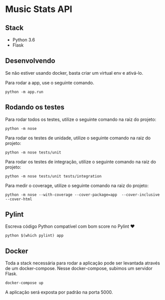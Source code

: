 # Music Stats API


## Stack

 - Python 3.6
 - Flask

## Desenvolvendo

Se não estiver usando docker, basta criar um virtual env e ativá-lo.

Para rodar a app, use o seguinte comando.

`python -m app.run`

## Rodando os testes

Para rodar todos os testes, utilize o seguinte comando na raiz do projeto:

`python -m nose`

Para rodar os testes de unidade, utilize o seguinte comando na raiz do projeto:

`python -m nose tests/unit`

Para rodar os testes de integração, utilize o seguinte comando na raiz do projeto:

`python -m nose tests/unit tests/integration`

Para medir o coverage, utilize o seguinte comando na raiz do projeto:

`python -m nose --with-coverage --cover-package=app  --cover-inclusive --cover-html`

## Pylint

Escreva código Python compatível com bom score no Pylint :heart:

`python $(which pylint) app`

## Docker

Toda a stack necessária para rodar a aplicação pode ser levantada através de um docker-compose. Nesse docker-compose, subimos um servidor Flask.

`docker-compose up`

A aplicação será exposta por padrão na porta 5000.